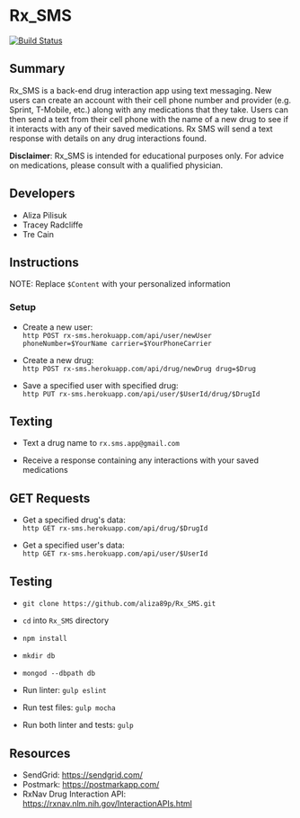 # Rx_SMS

[![Build Status](https://travis-ci.org/aliza89p/Rx_SMS.svg?branch=staging)](https://travis-ci.org/aliza89p/Rx_SMS)

## Summary  
Rx_SMS is a back-end drug interaction app using text messaging. New users can create an account with their cell phone number and provider (e.g. Sprint, T-Mobile, etc.) along with any medications that they take. Users can then send a text from their cell phone with the name of a new drug to see if it interacts with any of their saved medications. Rx SMS will send a text response with details on any drug interactions found.  

<b>Disclaimer</b>: Rx_SMS is intended for educational purposes only. For advice on medications, please consult with a qualified physician.

## Developers  
- Aliza Pilisuk  
- Tracey Radcliffe  
- Tre Cain  

## Instructions  

NOTE: Replace ``$Content`` with your personalized information  

### Setup  

- Create a new user:  
`http POST rx-sms.herokuapp.com/api/user/newUser phoneNumber=$YourName carrier=$YourPhoneCarrier`

- Create a new drug:  
``http POST rx-sms.herokuapp.com/api/drug/newDrug drug=$Drug``  

- Save a specified user with specified drug:  
``http PUT rx-sms.herokuapp.com/api/user/$UserId/drug/$DrugId``    

## Texting  
- Text a drug name to ``rx.sms.app@gmail.com``  

- Receive a response containing any interactions with your saved medications

## GET Requests  

- Get a specified drug's data:  
``http GET rx-sms.herokuapp.com/api/drug/$DrugId``  

- Get a specified user's data:  
``http GET rx-sms.herokuapp.com/api/user/$UserId``  

## Testing

- `git clone https://github.com/aliza89p/Rx_SMS.git`  

- `cd` into `Rx_SMS` directory  

- `npm install`  

- `mkdir db`  

- `mongod --dbpath db`  

- Run linter: `gulp eslint`  

- Run test files: `gulp mocha`  

- Run both linter and tests: `gulp`  

## Resources  
- SendGrid: https://sendgrid.com/  
- Postmark: https://postmarkapp.com/  
- RxNav Drug Interaction API: https://rxnav.nlm.nih.gov/InteractionAPIs.html
